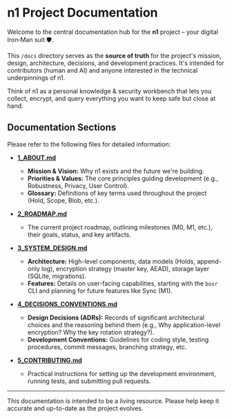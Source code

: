 # n1 Project Documentation

Welcome to the central documentation hub for the **n1** project – your digital Iron‑Man suit 🛡️.

This `/docs` directory serves as the **source of truth** for the project's mission, design, architecture, decisions, and development practices. It's intended for contributors (human and AI) and anyone interested in the technical underpinnings of n1.

Think of n1 as a personal knowledge & security workbench that lets you collect, encrypt, and query everything you want to keep safe but close at hand.

## Documentation Sections

Please refer to the following files for detailed information:

*   **[1_ABOUT.md](1_ABOUT.md)**
    *   **Mission & Vision:** Why n1 exists and the future we're building.
    *   **Priorities & Values:** The core principles guiding development (e.g., Robustness, Privacy, User Control).
    *   **Glossary:** Definitions of key terms used throughout the project (Hold, Scope, Blob, etc.).

*   **[2_ROADMAP.md](2_ROADMAP.md)**
    *   The current project roadmap, outlining milestones (M0, M1, etc.), their goals, status, and key artifacts.

*   **[3_SYSTEM_DESIGN.md](3_SYSTEM_DESIGN.md)**
    *   **Architecture:** High-level components, data models (Holds, append-only log), encryption strategy (master key, AEAD), storage layer (SQLite, migrations).
    *   **Features:** Details on user-facing capabilities, starting with the `bosr` CLI and planning for future features like Sync (M1).

*   **[4_DECISIONS_CONVENTIONS.md](4_DECISIONS_CONVENTIONS.md)**
    *   **Design Decisions (ADRs):** Records of significant architectural choices and the reasoning behind them (e.g., Why application-level encryption? Why the key rotation strategy?).
    *   **Development Conventions:** Guidelines for coding style, testing procedures, commit messages, branching strategy, etc.

*   **[5_CONTRIBUTING.md](5_CONTRIBUTING.md)**
    *   Practical instructions for setting up the development environment, running tests, and submitting pull requests.

---

This documentation is intended to be a living resource. Please help keep it accurate and up-to-date as the project evolves.